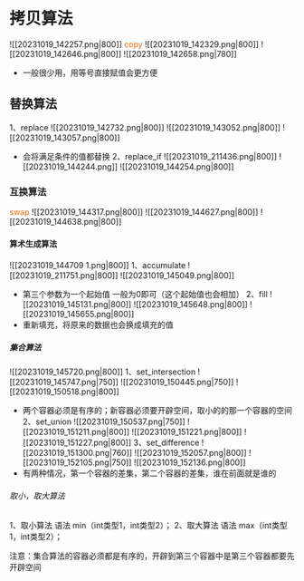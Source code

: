 # 拷贝算法
![[20231019_142257.png|800]]
<font color="#e36c09">copy</font>
![[20231019_142329.png|800]]
![[20231019_142646.png|800]]
![[20231019_142658.png|780]]
- 一般很少用，用等号直接赋值会更方便
## 替换算法 
1、replace
![[20231019_142732.png|800]]
![[20231019_143052.png|800]]
![[20231019_143057.png|800]]
- 会将满足条件的值都替换
2、replace_if
![[20231019_211436.png|800]]
![[20231019_144244.png]]
![[20231019_144254.png|800]]
### 互换算法
<font color="#e36c09">swap</font>
![[20231019_144317.png|800]]
![[20231019_144627.png|800]]
![[20231019_144638.png|800]]
#### 算术生成算法
![[20231019_144709 1.png|800]]
1、accumulate
![[20231019_211751.png|800]]
![[20231019_145049.png|800]]
- 第三个参数为一个起始值 一般为0即可（这个起始值也会相加）
2、fill
![[20231019_145131.png|800]]
![[20231019_145648.png|800]]
![[20231019_145655.png|800]]
- 重新填充，将原来的数据也会换成填充的值
##### 集合算法
![[20231019_145720.png|800]]
1、set_intersection
![[20231019_145747.png|750]]
![[20231019_150445.png|750]]
![[20231019_150518.png|800]]
- 两个容器必须是有序的；新容器必须要开辟空间，取小的的那一个容器的空间
2、set_union
![[20231019_150537.png|750]]
![[20231019_151211.png|800]]
![[20231019_151221.png|800]]
![[20231019_151227.png|800]]
3、set_difference
![[20231019_151300.png|760]]
![[20231019_152057.png|800]]
![[20231019_152105.png|750]]
![[20231019_152136.png|800]]
- 有两种情况，第一个容器的差集，第二个容器的差集，谁在前面就是谁的
###### 取小，取大算法
1、取小算法
 语法  min（int类型1，int类型2）；
2、取大算法
语法  max（int类型1，int类型2）；


注意：集合算法的容器必须都是有序的，开辟到第三个容器中是第三个容器都要先开辟空间
